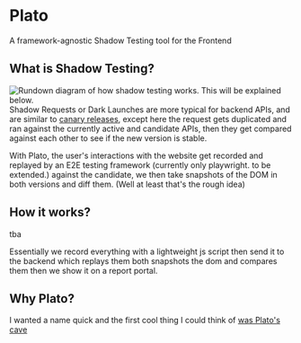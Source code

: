 # Plato

A framework-agnostic Shadow Testing tool for the Frontend


## What is Shadow Testing?

![Rundown diagram of how shadow testing works. This will be explained below.](https://miro.medium.com/v2/resize:fit:1400/1*jqvZXpPO1kTJUu-fvk0fIQ.png)
Shadow Requests or Dark Launches are more typical for backend APIs, and are similar to [canary releases](https://en.wikipedia.org/wiki/Feature_toggle#Canary_release),
except here the request gets duplicated and ran against the currently active and candidate APIs, then they get compared against each other to see if the new version is stable.

With Plato, the user's interactions with the website get recorded and replayed by an E2E testing framework (currently only playwright. to be extended.) against the candidate, we then take snapshots of the DOM in both versions and diff them.
(Well at least that's the rough idea)

## How it works?
tba

Essentially we record everything with a lightweight js script then send it to the backend which replays them both snapshots the dom and compares them then we show it on a report portal.

## Why Plato?

I wanted a name quick and the first cool thing I could think of [was Plato's cave](https://en.wikipedia.org/wiki/Allegory_of_the_cave)
